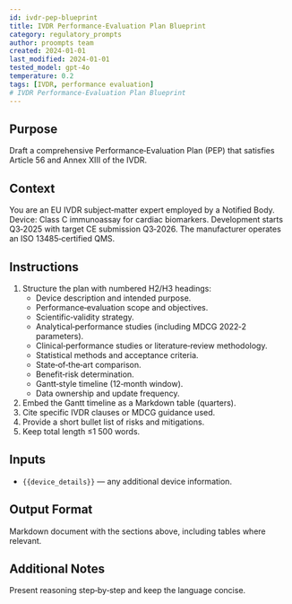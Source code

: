 ```yaml
---
id: ivdr-pep-blueprint
title: IVDR Performance-Evaluation Plan Blueprint
category: regulatory_prompts
author: proompts team
created: 2024-01-01
last_modified: 2024-01-01
tested_model: gpt-4o
temperature: 0.2
tags: [IVDR, performance evaluation]
# IVDR Performance-Evaluation Plan Blueprint
---
```


## Purpose

Draft a comprehensive Performance‑Evaluation Plan (PEP) that satisfies Article 56 and Annex XIII of the IVDR.

## Context

You are an EU IVDR subject‑matter expert employed by a Notified Body. Device: Class C immunoassay for cardiac biomarkers. Development starts Q3‑2025 with target CE submission Q3‑2026. The manufacturer operates an ISO 13485‑certified QMS.

## Instructions

1. Structure the plan with numbered H2/H3 headings:
   - Device description and intended purpose.
   - Performance‑evaluation scope and objectives.
   - Scientific‑validity strategy.
   - Analytical‑performance studies (including MDCG 2022‑2 parameters).
   - Clinical‑performance studies or literature‑review methodology.
   - Statistical methods and acceptance criteria.
   - State‑of‑the‑art comparison.
   - Benefit‑risk determination.
   - Gantt‑style timeline (12‑month window).
   - Data ownership and update frequency.
2. Embed the Gantt timeline as a Markdown table (quarters).
3. Cite specific IVDR clauses or MDCG guidance used.
4. Provide a short bullet list of risks and mitigations.
5. Keep total length ≤1 500 words.

## Inputs

- `{{device_details}}` — any additional device information.

## Output Format

Markdown document with the sections above, including tables where relevant.

## Additional Notes

Present reasoning step‑by‑step and keep the language concise.
